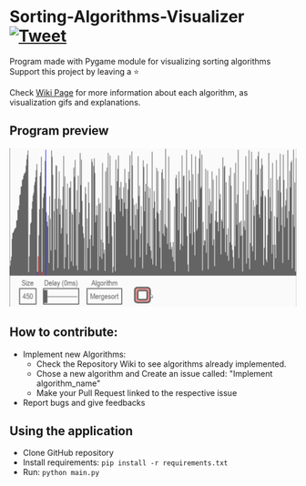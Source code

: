 # Sorting-Algorithms-Visualizer [![Tweet](https://img.shields.io/twitter/url/http/shields.io.svg?style=social)](https://twitter.com/intent/tweet?text=Amazing%20tool%20for%20visualising%20Sorting%20Algorithms%20in%20Python&url=https://github.com/LucasPilla/Sorting-Algorithms-Visualizer&via=&hashtags=educational,developers)
Program made with Pygame module for visualizing sorting algorithms
</br>
Support this project by leaving a :star:

Check [Wiki Page](../../wiki) for more information about each algorithm, as visualization gifs and explanations.

## Program preview
![](data/preview.gif)

## How to contribute: 
- Implement new Algorithms:
   - Check the Repository Wiki to see algorithms already implemented.
   - Chose a new algorithm and Create an issue called: "Implement algorithm_name"
   - Make your Pull Request linked to the respective issue
- Report bugs and give feedbacks

## Using the application
- Clone GitHub repository
- Install requirements: `pip install -r requirements.txt`
- Run: `python main.py`

